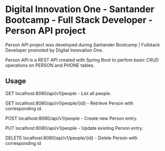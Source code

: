 # Digital Innovation One - Santander Bootcamp - Full Stack Developer - Person API project

Person API project was developed during Santander Bootcamp | Fullstack Developer promoted by Digital Innovation One.

Person API is a REST API created with Spring Boot to perfom basic CRUD operations on PERSON and PHONE tables.

## Usage
GET localhost:8080/api/v1/people - List all people.

GET localhost:8080/api/v1/people/{id} - Retrieve Person with corresponding id.

POST localhost:8080/api/v1/people - Create new Person entry.

PUT localhost:8080/api/v1/people - Update existing Person entry.

DELETE localhost:8080/api/v1/people/{id} - Delete Person with corresponding id